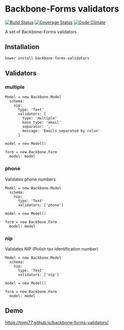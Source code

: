 # Backbone-Forms validators

[![Build Status](https://travis-ci.org/tomi77/backbone-forms-validators.svg?branch=master)](https://travis-ci.org/tomi77/backbone-forms-validators)
[![Coverage Status](https://coveralls.io/repos/github/tomi77/backbone-forms-validators/badge.svg?branch=master)](https://coveralls.io/github/tomi77/backbone-forms-validators?branch=master)
[![Code Climate](https://codeclimate.com/github/tomi77/backbone-forms-validators/badges/gpa.svg)](https://codeclimate.com/github/tomi77/backbone-forms-validators)

A set of Backbone-Forms validators

## Installation

~~~bash
bower install backbone-forms-validators
~~~

## Validators

### multiple

~~~coffee-script
Model = new Backbone.Model
  schema:
    nip:
      type: 'Text'
      validators: [
        type: 'multiple'
        base_type: 'email'
        separator: ','
        message: 'Emails separated by colon'
      ]

model = new Model()

form = new Backbone.Form
  model: model
~~~

### phone

Validates phone numbers

~~~coffee-script
Model = new Backbone.Model
  schema:
    nip:
      type: 'Text'
      validators: ['phone']

model = new Model()

form = new Backbone.Form
  model: model
~~~

### nip

Validates NIP (Polish tax identification number)

~~~coffee-script
Model = new Backbone.Model
  schema:
    nip:
      type: 'Text'
      validators: ['nip']

model = new Model()

form = new Backbone.Form
  model: model
~~~

## Demo

https://tomi77.github.io/backbone-forms-validators/
